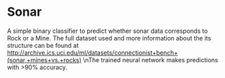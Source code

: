 # Sonar
A simple binary classifier to predict whether sonar data corresponds to Rock or a Mine.
The full dataset used and more information about the its structure can be found at http://archive.ics.uci.edu/ml/datasets/connectionist+bench+(sonar,+mines+vs.+rocks)
\nThe trained neural network makes predictions with >90% accuracy.

